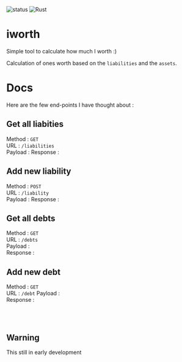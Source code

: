 ![status](https://travis-ci.org/elielnfinic/iworth.svg?branch=master&status=unknown)   ![Rust](https://github.com/elielnfinic/iworth/workflows/Rust/badge.svg)

# iworth
Simple tool to calculate how much I worth :)

Calculation of ones worth based on the `liabilities` and the `assets`.

# Docs 

Here are the few end-points I have thought about :  

## Get all liabities

Method : `GET`  
URL : `/liabilities`  
Payload : 
Response : 

## Add new liability

Method : `POST`  
URL : `/liability`  
Payload : 
Response : 

## Get all debts
  
Method : `GET`   
URL : `/debts`  
Payload :    
Response :     

## Add new debt   

Method : `GET`   
URL : `/debt`
Payload :   
Response :   


<br/><br/>
## Warning
This still in early development
